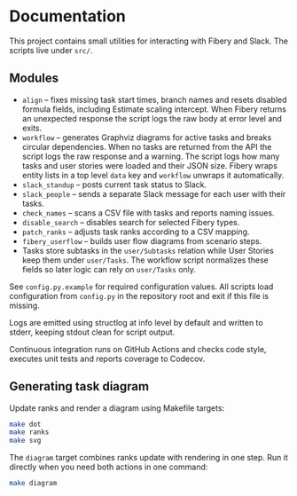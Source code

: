# Documentation

This project contains small utilities for interacting with Fibery and Slack. The scripts live under `src/`.

## Modules
- `align` – fixes missing task start times, branch names and resets disabled formula fields, including Estimate scaling intercept. When Fibery returns an unexpected response the script logs the raw body at error level and exits.
- `workflow` – generates Graphviz diagrams for active tasks and breaks circular dependencies. When no tasks are returned from the API the script logs the raw response and a warning. The script logs how many tasks and user stories were loaded and their JSON size. Fibery wraps entity lists in a top level ``data`` key and `workflow` unwraps it automatically.
- `slack_standup` – posts current task status to Slack.
- `slack_people` – sends a separate Slack message for each user with their tasks.
- `check_names` – scans a CSV file with tasks and reports naming issues.
- `disable_search` – disables search for selected Fibery types.
- `patch_ranks` – adjusts task ranks according to a CSV mapping.
- `fibery_userflow` – builds user flow diagrams from scenario steps.
- Tasks store subtasks in the `user/Subtasks` relation while User Stories keep
  them under `user/Tasks`. The workflow script normalizes these fields so
  later logic can rely on `user/Tasks` only.

See `config.py.example` for required configuration values.
All scripts load configuration from `config.py` in the repository root and exit if this file is missing.

Logs are emitted using structlog at info level by default and written to
stderr, keeping stdout clean for script output.

Continuous integration runs on GitHub Actions and checks code style,
executes unit tests and reports coverage to Codecov.

## Generating task diagram

Update ranks and render a diagram using Makefile targets:

```bash
make dot
make ranks
make svg
```
The `diagram` target combines ranks update with rendering in one step.
Run it directly when you need both actions in one command:

```bash
make diagram
```
